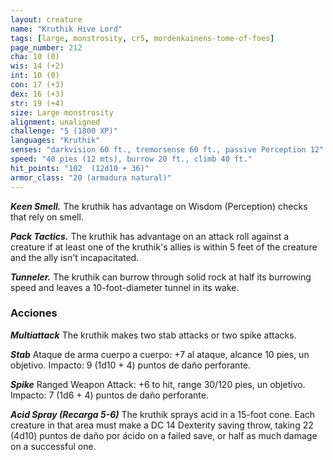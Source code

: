 ```yaml
---
layout: creature
name: "Kruthik Hive Lord"
tags: [large, monstrosity, cr5, mordenkainens-tome-of-foes]
page_number: 212
cha: 10 (0)
wis: 14 (+2)
int: 10 (0)
con: 17 (+3)
dex: 16 (+3)
str: 19 (+4)
size: Large monstrosity
alignment: unaligned
challenge: "5 (1800 XP)"
languages: "Kruthik"
senses: "darkvision 60 ft., tremorsense 60 ft., passive Perception 12"
speed: "40 pies (12 mts), burrow 20 ft., climb 40 ft."
hit_points: "102  (12d10 + 36)"
armor_class: "20 (armadura natural)"
---
```


***Keen Smell.*** The kruthik has advantage on Wisdom (Perception) checks that rely on smell.

***Pack Tactics.*** The kruthik has advantage on an attack roll against a creature if at least one of the kruthik's allies is within 5 feet of the creature and the ally isn't incapacitated.

***Tunneler.*** The kruthik can burrow through solid rock at half its burrowing speed and leaves a 10-foot-diameter tunnel in its wake.

### Acciones

***Multiattack*** The kruthik makes two stab attacks or two spike attacks.

***Stab*** Ataque de arma cuerpo a cuerpo: +7 al ataque, alcance 10 pies, un objetivo. Impacto: 9 (1d10 + 4) puntos de daño perforante.

***Spike*** Ranged Weapon Attack: +6 to hit, range 30/120 pies, un objetivo. Impacto: 7 (1d6 + 4) puntos de daño perforante.

***Acid Spray (Recarga 5-6)*** The kruthik sprays acid in a 15-foot cone. Each creature in that area must make a DC 14 Dexterity saving throw, taking 22 (4d10) puntos de daño por ácido on a failed save, or half as much damage on a successful one.
